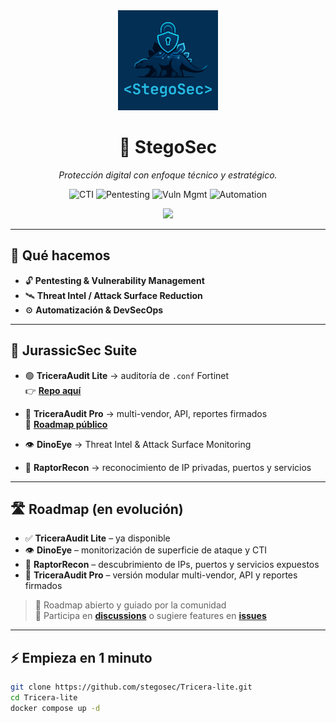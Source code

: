 <!-- HERO -->
<div align="center">
  <img src="brand_logo.png" width="160" alt="StegoSec logo"/><br/>
  <h1>🦖 StegoSec</h1>
  <p><em>Protección digital con enfoque técnico y estratégico.</em></p>

  <!-- Badges -->
  <p>
    <img alt="CTI" src="https://img.shields.io/badge/CTI-Threat%20Intel-111827?labelColor=0f172a&logo=protonvpn&logoColor=white&style=for-the-badge">
    <img alt="Pentesting" src="https://img.shields.io/badge/Pentesting-Offensive-111827?labelColor=0f172a&logo=apachekylin&logoColor=white&style=for-the-badge">
    <img alt="Vuln Mgmt" src="https://img.shields.io/badge/Vuln%20Mgmt-Prioritization-111827?labelColor=0f172a&logo=datadog&logoColor=white&style=for-the-badge">
    <img alt="Automation" src="https://img.shields.io/badge/Automation-DevSecOps-111827?labelColor=0f172a&logo=githubactions&logoColor=white&style=for-the-badge">
  </p>

  <a href="https://stegosec.com">
    <img src="https://img.shields.io/badge/🌐-Visita%20nuestra%20web-0f172a?style=for-the-badge&logo=googlechrome&logoColor=white">
  </a>
</div>

---

## 🚀 Qué hacemos

- 🔓 **Pentesting & Vulnerability Management**  
- 🛰️ **Threat Intel / Attack Surface Reduction**  
- ⚙️ **Automatización & DevSecOps**

---

## 🦖 JurassicSec Suite

- 🟢 **TriceraAudit Lite** → auditoría de `.conf` Fortinet  
  👉 [**Repo aquí**](https://github.com/stegosec/Tricera-lite)  

- 🔴 **TriceraAudit Pro** → multi-vendor, API, reportes firmados  
  📌 [**Roadmap público**](#)  

- 👁️ **DinoEye** → Threat Intel & Attack Surface Monitoring  

- 🦖 **RaptorRecon** → reconocimiento de IP privadas, puertos y servicios  

---

## 🛣️ Roadmap (en evolución)

- ✅ **TriceraAudit Lite** – ya disponible  
- 👁️ **DinoEye** – monitorización de superficie de ataque y CTI  
- 🦖 **RaptorRecon** – descubrimiento de IPs, puertos y servicios expuestos  
- 🎯 **TriceraAudit Pro** – versión modular multi-vendor, API y reportes firmados  

> 🚀 Roadmap abierto y guiado por la comunidad  
> 💬 Participa en [**discussions**](#) o sugiere features en [**issues**](#)

---

## ⚡ Empieza en 1 minuto

```bash
git clone https://github.com/stegosec/Tricera-lite.git
cd Tricera-lite
docker compose up -d
